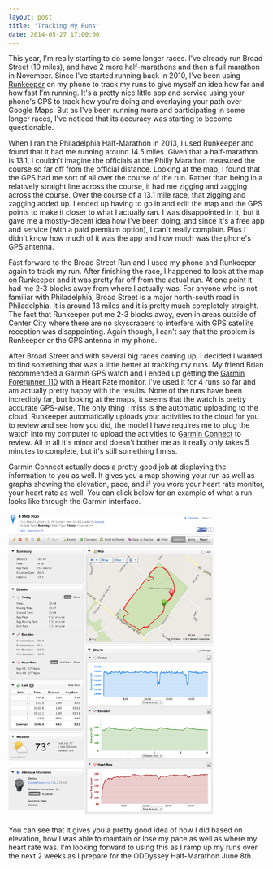 ```yaml
---
layout: post
title: 'Tracking My Runs'
date: 2014-05-27 17:00:00
---
```


This year, I'm really starting to do some longer races. I've already run Broad Street (10 miles), and have 2 more half-marathons and then a full marathon in November. Since I've started running back in 2010, I've been using <a href="http://www.runkeeper.com/" target="_blank" rel="noopener">Runkeeper</a> on my phone to track my runs to give myself an idea how far and how fast I'm running. It's a pretty nice little app and service using your phone's GPS to track how you're doing and overlaying your path over Google Maps. But as I've been running more and participating in some longer races, I've noticed that its accuracy was starting to become questionable.

When I ran the Philadelphia Half-Marathon in 2013, I used Runkeeper and found that it had me running around 14.5 miles. Given that a half-marathon is 13.1, I couldn't imagine the officials at the Philly Marathon measured the course so far off from the official distance. Looking at the map, I found that the GPS had me sort of all over the course of the run. Rather than being in a relatively straight line across the course, it had me zigging and zagging across the course. Over the course of a 13.1 mile race, that zigging and zagging added up. I ended up having to go in and edit the map and the GPS points to make it closer to what I actually ran. I was disappointed in it, but it gave me a mostly-decent idea how I've been doing, and since it's a free app and service (with a paid premium option), I can't really complain. Plus I didn't know how much of it was the app and how much was the phone's GPS antenna.

Fast forward to the Broad Street Run and I used my phone and Runkeeper again to track my run. After finishing the race, I happened to look at the map on Runkeeper and it was pretty far off from the actual run. At one point it had me 2-3 blocks away from where I actually was. For anyone who is not familiar with Philadelphia, Broad Street is a major north-south road in Philadelphia. It is around 13 miles and it is pretty much completely straight. The fact that Runkeeper put me 2-3 blocks away, even in areas outside of Center City where there are no skyscrapers to interfere with GPS satellite reception was disappointing. Again though, I can't say that the problem is Runkeeper or the GPS antenna in my phone.

After Broad Street and with several big races coming up, I decided I wanted to find something that was a little better at tracking my runs. My friend Brian recommended a Garmin GPS watch and I ended up getting the <a href="http://www.amazon.com/Garmin-Forerunner-GPS-Enabled-Sport-Monitor/dp/B003J2V8AC" target="_blank" rel="noopener">Garmin Forerunner 110</a> with a Heart Rate monitor. I've used it for 4 runs so far and am actually pretty happy with the results. None of the runs have been incredibly far, but looking at the maps, it seems that the watch is pretty accurate GPS-wise. The only thing I miss is the automatic uploading to the cloud. Runkeeper automatically uploads your activities to the cloud for you to review and see how you did, the model I have requires me to plug the watch into my computer to upload the activities to <a href="http://www.garminconnect.com/" target="_blank" rel="noopener">Garmin Connect</a> to review. All in all it's minor and doesn't bother me as it really only takes 5 minutes to complete, but it's still something I miss.

Garmin Connect actually does a pretty good job at displaying the information to you as well. It gives you a map showing your run as well as graphs showing the elevation, pace, and if you wore your heart rate monitor, your heart rate as well. You can click below for an example of what a run looks like through the Garmin interface.

<p class="center-align">
    <img src="/assets/images/posts/garmin-connect.jpg" alt="Garmin Connect Run View" width="80%" />
</p>

You can see that it gives you a pretty good idea of how I did based on elevation, how I was able to maintain or lose my pace as well as where my heart rate was. I'm looking forward to using this as I ramp up my runs over the next 2 weeks as I prepare for the ODDyssey Half-Marathon June 8th.
